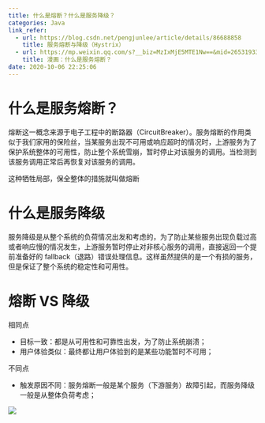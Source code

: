 ```yaml
---
title: 什么是熔断？什么是服务降级？
categories: Java
link_refer:
  - url: https://blog.csdn.net/pengjunlee/article/details/86688858
    title: 服务熔断与降级（Hystrix）
  - url: https://mp.weixin.qq.com/s?__biz=MzIxMjE5MTE1Nw==&mid=2653193370&idx=1&sn=60cc1478d7f44392a8d48b89132b6d1e&chksm=8c99f640bbee7f560f6e7ce685923676bb22774feab8acf522b81b2e668bf63bdcbf031b3983&mpshare=1&scene=1&srcid=0507B8nRBB1vwv42QLT3jTSJ#rd
    title: 漫画：什么是服务熔断？
date: 2020-10-06 22:25:06
---
```


# 什么是服务熔断？

熔断这一概念来源于电子工程中的断路器（CircuitBreaker）。服务熔断的作用类似于我们家用的保险丝，当某服务出现不可用或响应超时的情况时，上游服务为了保护系统整体的可用性，防止整个系统雪崩，暂时停止对该服务的调用。当检测到该服务调用正常后再恢复对该服务的调用。

<!-- more -->

这种牺牲局部，保全整体的措施就叫做熔断

# 什么是服务降级

服务降级是从整个系统的负荷情况出发和考虑的，为了防止某些服务出现负载过高或者响应慢的情况发生，上游服务暂时停止对非核心服务的调用，直接返回一个提前准备好的 fallback（退路）错误处理信息。这样虽然提供的是一个有损的服务，但是保证了整个系统的稳定性和可用性。

# 熔断 VS 降级

相同点
- 目标一致：都是从可用性和可靠性出发，为了防止系统崩溃；
- 用户体验类似：最终都让用户体验到的是某些功能暂时不可用；

不同点
- 触发原因不同：服务熔断一般是某个服务（下游服务）故障引起，而服务降级一般是从整体负荷考虑；

![](/images/起来改改.jpg)